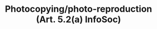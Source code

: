 ---
title: "Photocopying/photo-reproduction (Art. 5.2(a) InfoSoc)"
short: "info52a"
draft: "false"
summary: "This (optional) exception or limitation allows users to reproduce on paper or any similar medium, by analogue means, works and other protected subject matter (except for sheet music, databases and software). It contains no specific requirement as to the purpose of use - personal, non-commercial, research etc. The exception is conditioned by a mandatory requirement for payment of fair compensation to rightsholders."
more: "The EU Court of Justice has pronounced ‘fair compensation’ an autonomous concept of EU law in Padawan (Case C‑467/08)."
linklaw: ""
---